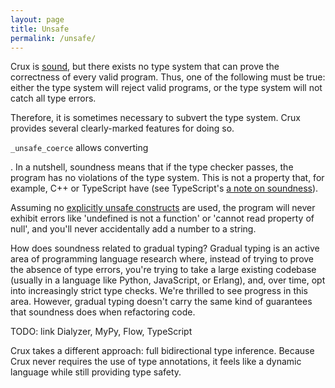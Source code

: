 ```yaml
---
layout: page
title: Unsafe
permalink: /unsafe/
---
```


Crux is [sound](/sound), but there exists no type system that can prove the
correctness of every valid program.  Thus, one of the following must be true:
either the type system will reject valid programs, or the type system will not
catch all type errors.

Therefore, it is sometimes necessary to subvert the type system.  Crux provides
several clearly-marked features for doing so.

`_unsafe_coerce` allows converting

.  In a nutshell, soundness means that if the type checker passes, the
program has no violations of the type system.  This is not a property that, for
example, C++ or TypeScript have (see TypeScript's
[a note on soundness](https://www.typescriptlang.org/docs/handbook/type-compatibility.html)).

Assuming no [explicitly unsafe constructs](/unsafe) are used, the program will never exhibit
errors like 'undefined is not a function' or 'cannot read property of null', and you'll
never accidentally add a number to a string.

How does soundness related to gradual typing?  Gradual typing is an active area of
programming language research where, instead of trying to prove the absence of type
errors, you're trying to take a large existing codebase (usually in a language like
Python, JavaScript, or Erlang), and, over time, opt into increasingly strict
type checks.  We're thrilled to see progress in this area.  However, gradual typing
doesn't carry the same kind of guarantees that soundness does when refactoring code.

TODO: link Dialyzer, MyPy, Flow, TypeScript

Crux takes a different approach: full bidirectional type inference.  Because Crux
never requires the use of type annotations, it feels like a dynamic language while
still providing type safety.
